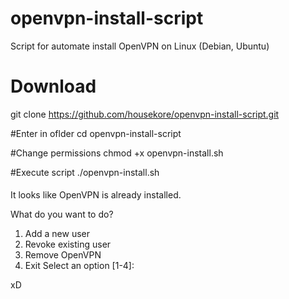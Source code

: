 # openvpn-install-script
Script for automate install OpenVPN on Linux (Debian, Ubuntu) 

# Download
git clone  https://github.com/housekore/openvpn-install-script.git

#Enter in oflder
cd openvpn-install-script

#Change permissions
chmod +x openvpn-install.sh

#Execute script
./openvpn-install.sh

####

It looks like OpenVPN is already installed.

What do you want to do?
   1) Add a new user
   2) Revoke existing user
   3) Remove OpenVPN
   4) Exit
Select an option [1-4]:

xD
